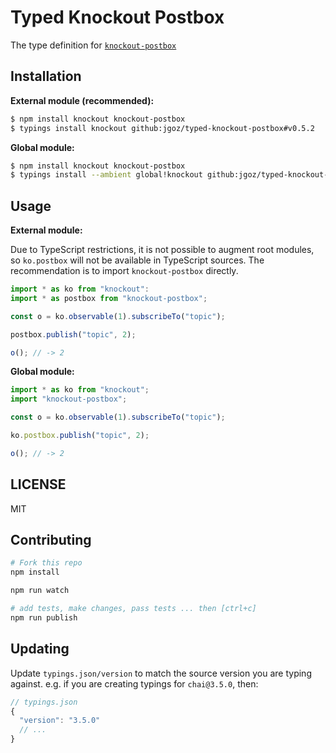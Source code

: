 # Typed Knockout Postbox
The type definition for [`knockout-postbox`](https://github.com/rniemeyer/knockout-postbox)

## Installation

**External module (recommended):**
```sh
$ npm install knockout knockout-postbox
$ typings install knockout github:jgoz/typed-knockout-postbox#v0.5.2
```

**Global module:**
```sh
$ npm install knockout knockout-postbox
$ typings install --ambient global!knockout github:jgoz/typed-knockout-postbox/global#v0.5.2
```

## Usage

**External module:**

Due to TypeScript restrictions, it is not possible to augment root modules, so `ko.postbox` will not be available in TypeScript sources. The recommendation is to import `knockout-postbox` directly.

```ts
import * as ko from "knockout":
import * as postbox from "knockout-postbox";

const o = ko.observable(1).subscribeTo("topic");

postbox.publish("topic", 2);

o(); // -> 2
```

**Global module:**

```ts
import * as ko from "knockout";
import "knockout-postbox";

const o = ko.observable(1).subscribeTo("topic");

ko.postbox.publish("topic", 2);

o(); // -> 2
```

## LICENSE
MIT

## Contributing

```sh
# Fork this repo
npm install

npm run watch

# add tests, make changes, pass tests ... then [ctrl+c]
npm run publish
```

## Updating
Update `typings.json/version` to match the source version you are typing against.
e.g. if you are creating typings for `chai@3.5.0`, then:
```js
// typings.json
{
  "version": "3.5.0"
  // ...
}
```
